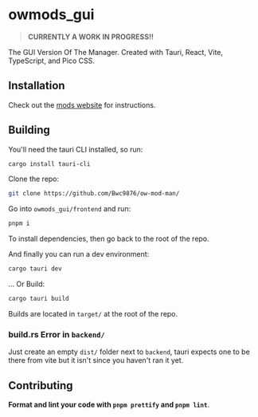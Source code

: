 # owmods_gui

> **CURRENTLY A WORK IN PROGRESS!!**

The GUI Version Of The Manager. Created with Tauri, React, Vite, TypeScript, and Pico CSS.

## Installation

Check out the [mods website](https://outerwildsmods.com/mod-manager/) for instructions.

## Building

You'll need the tauri CLI installed, so run:

```sh
cargo install tauri-cli
```

Clone the repo:

```sh
git clone https://github.com/Bwc9876/ow-mod-man/
```

Go into `owmods_gui/frontend` and run:

```sh
pnpm i
```

To install dependencies, then go back to the root of the repo.

And finally you can run a dev environment:

```sh
cargo tauri dev
```

... Or Build:

```sh
cargo tauri build
```

Builds are located in `target/` at the root of the repo.

### build.rs Error in `backend/`

Just create an empty `dist/` folder next to `backend`, tauri expects one to be there from vite but it isn't since you haven't ran it yet.

## Contributing

**Format and lint your code with `pnpm prettify` and `pnpm lint`**.
